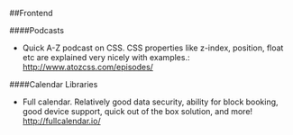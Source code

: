 ##Frontend

####Podcasts
- Quick A-Z podcast on CSS. CSS properties like z-index, position, float etc are explained very nicely with examples.: http://www.atozcss.com/episodes/


####Calendar Libraries

- Full calendar. Relatively good data security, ability for block booking, good device support, quick out of the box solution, and more! http://fullcalendar.io/
